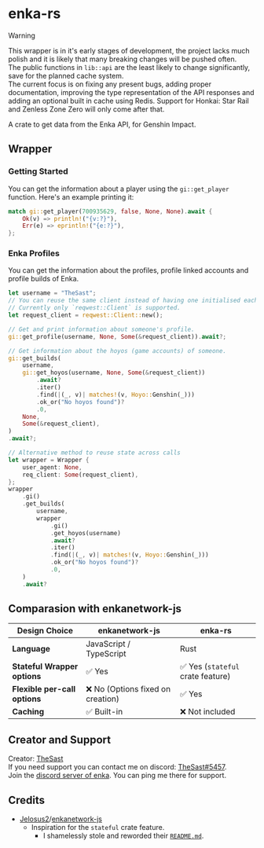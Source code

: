 # enka-rs

> [!WARNING]
> This wrapper is in it's early stages of development, the project lacks much polish and it is likely that many breaking changes will be pushed often.  
> The public functions in `lib::api` are the least likely to change significantly, save for the planned cache system.  
> The current focus is on fixing any present bugs, adding proper documentation, improving the type representation of the API responses and adding an optional built in cache using Redis. Support for Honkai: Star Rail and Zenless Zone Zero will only come after that.

A crate to get data from the Enka API, for Genshin Impact<!-- , Honkai: Star Rail and Zenless Zone Zero, it also includes a finder that you can use to search for names and images of game assets, for example a name or image of a character. Check [Finders](#asset-finder) for more information -->.

## Wrapper

### Getting Started
You can get the information about a player using the `gi::get_player` function. Here's an example printing it:
```rs
match gi::get_player(700935629, false, None, None).await {
    Ok(v) => println!("{v:?}"),
    Err(e) => eprintln!("{e:?}"),
};
```

<!-- ### Cache System -->
<!-- You can enable the cache system so the data gets cached until the ttl expires. Helps to prevent rate limits. -->
<!-- ```rs -->
<!-- // You can use caching by providing a client or enabling the `auto-cache` crate feature. -->
<!-- // Currently only `redis::Client` is supported. -->
<!-- let redis_client = redis::Client::open(std::env::var("REDIS_URL").unwrap_or("redis://127.0.0.1/"))?; -->
<!-- gi::get_player(700935629, false, None, None, Some(&redis_client)).await?; -->
<!-- ``` -->
<!---->
### Enka Profiles
You can get the information about the profiles, profile linked accounts and profile builds of Enka.
```rs
let username = "TheSast";
// You can reuse the same client instead of having one initialised each call by providing it to the callee.
// Currently only `reqwest::Client` is supported.
let request_client = reqwest::Client::new();

// Get and print information about someone's profile.
gi::get_profile(username, None, Some(&request_client)).await?;

// Get information about the hoyos (game accounts) of someone.
gi::get_builds(
    username,
    gi::get_hoyos(username, None, Some(&request_client))
        .await?
        .iter()
        .find(|(_, v)| matches!(v, Hoyo::Genshin(_)))
        .ok_or("No hoyos found")?
        .0,
    None,
    Some(&request_client),
)
.await?;

// Alternative method to reuse state across calls
let wrapper = Wrapper {
    user_agent: None,
    req_client: Some(request_client),
};
wrapper
    .gi()
    .get_builds(
        username,
        wrapper
            .gi()
            .get_hoyos(username)
            .await?
            .iter()
            .find(|(_, v)| matches!(v, Hoyo::Genshin(_)))
            .ok_or("No hoyos found")?
            .0,
    )
    .await?
```

## Comparasion with enkanetwork-js

| Design Choice                 | enkanetwork-js                    | enka-rs                            |
|-------------------------------|-----------------------------------|------------------------------------|
| **Language**                  | JavaScript / TypeScript           | Rust                               |<!-- | Rust (WASM support)                | -->
| **Stateful Wrapper options**  | ✅ Yes                            | ✅ Yes (`stateful` crate feature)  |
| **Flexible per-call options** | ❌ No (Options fixed on creation) | ✅ Yes                             |
| **Caching**                   | ✅ Built-in                       | ❌ Not included                    |<!-- | ✅ Optional, user-managed (Redis)  | -->

## Creator and Support

Creator: [TheSast](https://github.com/TheSast/)  
If you need support you can contact me on discord: [TheSast#5457](https://discordapp.com/TheSast#5457).  
Join the [discord server of enka](https://discord.gg/G3m7CWkssY). You can ping me there for support.  

## Credits

- [Jelosus2](https://github.com/Jelosus2)/[enkanetwork-js](https://github.com/Jelosus2/enkanetwork.js)
  - Inspiration for the `stateful` crate feature.
	- I shamelessly stole and reworded their [`README.md`](https://github.com/Jelosus2/enkanetwork.js/blob/180ccef59422f0d7adcd79ae3f2125cb880ed15e/README.md).

